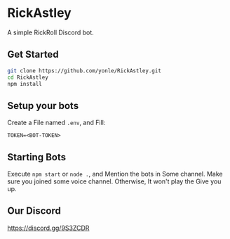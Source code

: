 # RickAstley
A simple RickRoll Discord bot.

## Get Started
```bash
git clone https://github.com/yonle/RickAstley.git
cd RickAstley
npm install
```
## Setup your bots
Create a File named `.env`, and Fill:
```
TOKEN=<BOT-TOKEN>
```
## Starting Bots
Execute `npm start` or `node .`, and Mention the bots in Some channel. Make sure you joined some voice channel. Otherwise, It won't play the Give you up.

## Our Discord
https://discord.gg/9S3ZCDR
